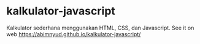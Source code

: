 # kalkulator-javascript
Kalkulator sederhana menggunakan HTML, CSS, dan Javascript. 
See it on web https://abimnyud.github.io/kalkulator-javascript/
